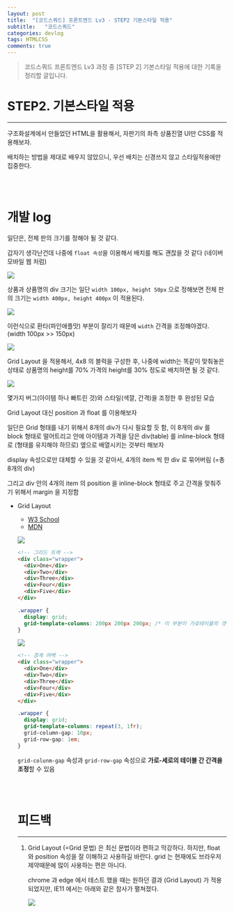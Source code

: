 ```yaml
---
layout: post
title:  "[코드스쿼드] 프론트엔드 Lv3 - STEP2 기본스타일 적용"
subtitle:   "코드스쿼드"
categories: devlog
tags: HTMLCSS
comments: true
---
```


> 코드스쿼드 프론트엔드 Lv3 과정 중 [STEP 2] 기본스타일 적용에 대한 기록을 정리할 글입니다.

# STEP2. 기본스타일 적용

---

구조화설계에서 만들었던 HTML을 활용해서, 자판기의 좌측 상품진열 UI만 CSS를 적용해보자.

배치하는 방법을 제대로 배우지 않았으니, 우선 배치는 신경쓰지 않고 스타일적용에만 집중한다.

<br/>

<br/>

# 개발 log

일단은, 전체 판의 크기를 정해야 될 것 같다.

갑자기 생각난건데 나중에 `float 속성`을 이용해서 배치를 해도 괜찮을 것 같다 (네이버 모바일 웹 처럼)

![](https://i.imgur.com/HXqU8X8.png)

상품과 상품명의 div 크기는 일단 `width 100px, height 50px` 으로 정해보면 전체 판의 크기는 `width 400px, height 400px` 이 적용된다.

![](https://imgur.com/ApIvya0.png)

이런식으로 환타(파인애플맛) 부분이 잘리기 때문에 `width` 간격을 조정해야겠다. (width 100px >> 150px)

![](https://imgur.com/ylknBpl.png)

Grid Layout 을 적용해서, 4x8 의 블럭을 구성한 후, 나중에 width는 똑같이 맞춰놓은 상태로 상품명의 height를 70% 가격의 height를 30% 정도로 배치하면 될 것 같다.

![](C:\Users\HYEON\AppData\Local\Temp\1531282459345.png)

몇가지 버그(아이템 하나 빠트린 것)와 스타일(색깔, 간격)을 조정한 후 완성된 모습

Grid Layout 대신 position 과 float 를 이용해보자

일단은 Grid 형태를 내기 위해서 8개의 div가 다시 필요할 듯 함, 이 8개의 div 를 block 형태로 떨어트리고 안에 아이템과 가격을 담은 div(table) 를 inline-block 형태로 (형태를 유지해야 하므로) 옆으로 배열시키는 것부터 해보자

display 속성으로만 대체할 수 있을 것 같아서, 4개의 item 씩 한 div 로 묶어버림 (=총 8개의 div)

그리고 div 안의 4개의 item 의 position 을 inline-block 형태로 주고 간격을 맞춰주기 위해서 margin 을 지정함







- Grid Layout

  - [W3 School](https://www.w3schools.com/css/css_grid.asp)
  - [MDN](https://developer.mozilla.org/ko/docs/Web/CSS/CSS_Grid_Layout/%EA%B7%B8%EB%A6%AC%EB%93%9C_%EB%A0%88%EC%9D%B4%EC%95%84%EC%9B%83%EC%9D%98_%EA%B8%B0%EB%B3%B8_%EA%B0%9C%EB%85%90)

  ![](https://i.imgur.com/9VtB4aN.png)

  ```HTML
  <!-- 그리드 트랙 -->
  <div class="wrapper">
    <div>One</div>
    <div>Two</div>
    <div>Three</div>
    <div>Four</div>
    <div>Five</div>
  </div>
  ```

  ```CSS
  .wrapper {
    display: grid;
    grid-template-columns: 200px 200px 200px; /* 이 부분이 가로테이블의 갯수를 뜻함 */
  }
  ```

  ![](https://i.imgur.com/0O8T7J4.png)

  ```HTML
  <!-- 경계 여백 -->
  <div class="wrapper">
    <div>One</div>
    <div>Two</div>
    <div>Three</div>
    <div>Four</div>
    <div>Five</div>
  </div>
  ```

  ```css
  .wrapper {
    display: grid;
    grid-template-columns: repeat(3, 1fr);
    grid-column-gap: 10px;
    grid-row-gap: 1em;
  }
  ```

  `grid-colunm-gap` 속성과 `grid-row-gap` 속성으로 **가로-세로의 테이블 간 간격을 조정**할 수 있음

  <br/>

  <br/>

  # 피드백

  ---

  1. Grid Layout (=Grid 문법) 은 최신 문법이라 편하고 막강하다. 하지만, float 와 position 속성을 잘 이해하고 사용하길 바란다. grid 는 현재에도 브라우저 제약때문에 많이 사용하는 편은 아니다.

     chrome 과 edge 에서 테스트 했을 때는 원하던 결과 (Grid Layout) 가 적용되었지만, IE11 에서는 아래와 같은 참사가 펼쳐졌다.

     ![](https://imgur.com/x22tlWS.png)

     

  